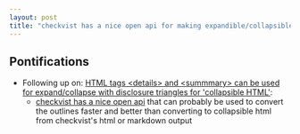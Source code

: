```yaml
---
layout: post
title: "checkvist has a nice open api for making expandible/collapsible html from checkvist outlines"
---
```

## Pontifications

* Following up on: [HTML tags &lt;details> and &lt;summmary> can be used for expand/collapse with disclosure triangles for 'collapsible HTML'](http://rolandtanglao.com/2018/11/26/p1-collapsing-and-expanding-disclosure-triangles-using-details-summary-html-tags/):
  * [checkvist has a nice open api](https://checkvist.com/auth/api) that can probably be used to convert the outlines faster and better than converting to collapsible html from checkvist's html or markdown output 
